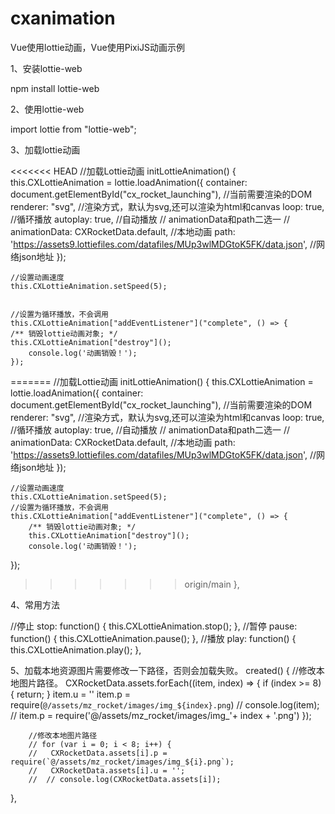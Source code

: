 # cxanimation
Vue使用lottie动画，Vue使用PixiJS动画示例

1、安装lottie-web

npm install lottie-web

2、使用lottie-web

import lottie from "lottie-web";

3、加载lottie动画

<<<<<<< HEAD
//加载Lottie动画
initLottieAnimation() {
	this.CXLottieAnimation = lottie.loadAnimation({
		container: document.getElementById("cx_rocket_launching"), //当前需要渲染的DOM
		renderer: "svg", //渲染方式，默认为svg,还可以渲染为html和canvas
		loop: true, //循环播放
		autoplay: true, //自动播放
		// animationData和path二选一
		// animationData: CXRocketData.default, //本地动画
		path: 'https://assets9.lottiefiles.com/datafiles/MUp3wlMDGtoK5FK/data.json', //网络json地址
	});
				
	//设置动画速度
	this.CXLottieAnimation.setSpeed(5);
				

	//设置为循环播放，不会调用
	this.CXLottieAnimation["addEventListener"]("complete", () => {
	/** 销毁lottie动画对象; */
	this.CXLottieAnimation["destroy"]();
		console.log('动画销毁！');
	});

=======
//加载Lottie动画
initLottieAnimation() {
	this.CXLottieAnimation = lottie.loadAnimation({
	container: document.getElementById("cx_rocket_launching"), //当前需要渲染的DOM
	renderer: "svg", //渲染方式，默认为svg,还可以渲染为html和canvas
	loop: true, //循环播放
	autoplay: true, //自动播放
	// animationData和path二选一
	// animationData: CXRocketData.default, //本地动画
	path: 'https://assets9.lottiefiles.com/datafiles/MUp3wlMDGtoK5FK/data.json', //网络json地址
        });
				
	//设置动画速度
	this.CXLottieAnimation.setSpeed(5);
	//设置为循环播放，不会调用
	this.CXLottieAnimation["addEventListener"]("complete", () => {
		/** 销毁lottie动画对象; */
		this.CXLottieAnimation["destroy"]();
		console.log('动画销毁！');
});
>>>>>>> origin/main
},
      
4、常用方法
      
//停止
stop: function() {
	this.CXLottieAnimation.stop();
},
//暂停
pause: function() {
	this.CXLottieAnimation.pause();
},
//播放
play: function() {
	this.CXLottieAnimation.play();
},

5、加载本地资源图片需要修改一下路径，否则会加载失败。
created() {
	//修改本地图片路径。
	CXRocketData.assets.forEach((item, index) => {
		if (index >= 8) {
			return;
		}
		item.u = ''
		item.p = require(`@/assets/mz_rocket/images/img_${index}.png`)
		// console.log(item);
		// item.p = require('@/assets/mz_rocket/images/img_'+ index + '.png')
		});

		//修改本地图片路径
		// for (var i = 0; i < 8; i++) {
		// 	 CXRocketData.assets[i].p = require(`@/assets/mz_rocket/images/img_${i}.png`);
		// 	 CXRocketData.assets[i].u = '';
		// 	// console.log(CXRocketData.assets[i]);
},
